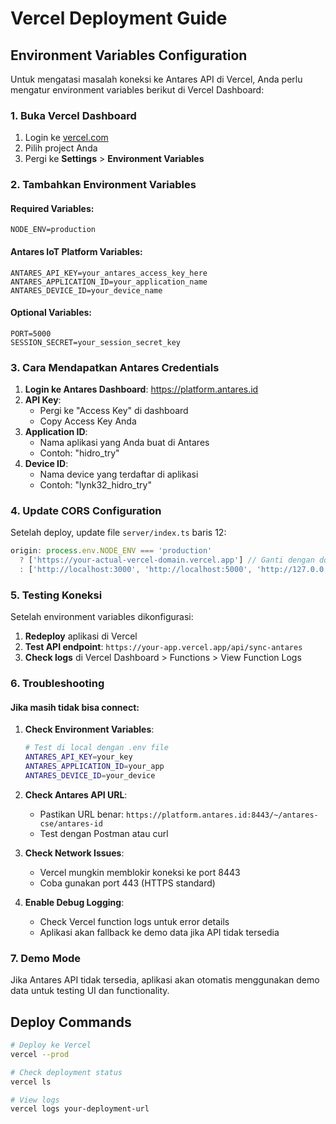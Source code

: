 # Vercel Deployment Guide

## Environment Variables Configuration

Untuk mengatasi masalah koneksi ke Antares API di Vercel, Anda perlu mengatur environment variables berikut di Vercel Dashboard:

### 1. Buka Vercel Dashboard
1. Login ke [vercel.com](https://vercel.com)
2. Pilih project Anda
3. Pergi ke **Settings** > **Environment Variables**

### 2. Tambahkan Environment Variables

#### Required Variables:
```
NODE_ENV=production
```

#### Antares IoT Platform Variables:
```
ANTARES_API_KEY=your_antares_access_key_here
ANTARES_APPLICATION_ID=your_application_name
ANTARES_DEVICE_ID=your_device_name
```

#### Optional Variables:
```
PORT=5000
SESSION_SECRET=your_session_secret_key
```

### 3. Cara Mendapatkan Antares Credentials

1. **Login ke Antares Dashboard**: https://platform.antares.id
2. **API Key**: 
   - Pergi ke "Access Key" di dashboard
   - Copy Access Key Anda
3. **Application ID**: 
   - Nama aplikasi yang Anda buat di Antares
   - Contoh: "hidro_try"
4. **Device ID**: 
   - Nama device yang terdaftar di aplikasi
   - Contoh: "lynk32_hidro_try"

### 4. Update CORS Configuration

Setelah deploy, update file `server/index.ts` baris 12:
```typescript
origin: process.env.NODE_ENV === 'production' 
  ? ['https://your-actual-vercel-domain.vercel.app'] // Ganti dengan domain Vercel Anda
  : ['http://localhost:3000', 'http://localhost:5000', 'http://127.0.0.1:5000'],
```

### 5. Testing Koneksi

Setelah environment variables dikonfigurasi:

1. **Redeploy** aplikasi di Vercel
2. **Test API endpoint**: `https://your-app.vercel.app/api/sync-antares`
3. **Check logs** di Vercel Dashboard > Functions > View Function Logs

### 6. Troubleshooting

#### Jika masih tidak bisa connect:

1. **Check Environment Variables**:
   ```bash
   # Test di local dengan .env file
   ANTARES_API_KEY=your_key
   ANTARES_APPLICATION_ID=your_app
   ANTARES_DEVICE_ID=your_device
   ```

2. **Check Antares API URL**:
   - Pastikan URL benar: `https://platform.antares.id:8443/~/antares-cse/antares-id`
   - Test dengan Postman atau curl

3. **Check Network Issues**:
   - Vercel mungkin memblokir koneksi ke port 8443
   - Coba gunakan port 443 (HTTPS standard)

4. **Enable Debug Logging**:
   - Check Vercel function logs untuk error details
   - Aplikasi akan fallback ke demo data jika API tidak tersedia

### 7. Demo Mode

Jika Antares API tidak tersedia, aplikasi akan otomatis menggunakan demo data untuk testing UI dan functionality.

## Deploy Commands

```bash
# Deploy ke Vercel
vercel --prod

# Check deployment status
vercel ls

# View logs
vercel logs your-deployment-url
```
